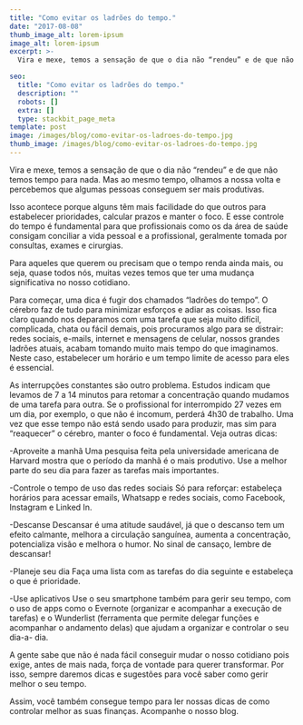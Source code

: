 ```yaml
---
title: "Como evitar os ladrões do tempo."
date: "2017-08-08"
thumb_image_alt: lorem-ipsum
image_alt: lorem-ipsum
excerpt: >-
  Vira e mexe, temos a sensação de que o dia não “rendeu” e de que não temos tempo para nada. Mas ao mesmo tempo, olhamos a nossa volta e percebemos que algumas pessoas conseguem ser mais produtivas.

seo:
  title: "Como evitar os ladrões do tempo."
  description: ""
  robots: []
  extra: []
  type: stackbit_page_meta
template: post
image: /images/blog/como-evitar-os-ladroes-do-tempo.jpg
thumb_image: /images/blog/como-evitar-os-ladroes-do-tempo.jpg
---
```


Vira e mexe, temos a sensação de que o dia não “rendeu” e de que não temos tempo para nada. Mas ao mesmo tempo, olhamos a nossa volta e percebemos que algumas pessoas conseguem ser mais produtivas.

Isso acontece porque alguns têm mais facilidade do que outros para estabelecer prioridades, calcular prazos e manter o foco. E esse controle do tempo é fundamental para que profissionais como os da área de saúde consigam conciliar a vida pessoal e a profissional, geralmente tomada por consultas, exames e cirurgias.

Para aqueles que querem ou precisam que o tempo renda ainda mais, ou seja, quase todos nós, muitas vezes temos que ter uma mudança significativa no nosso cotidiano.

Para começar, uma dica é fugir dos chamados “ladrões do tempo”. O cérebro faz de tudo para minimizar esforços e adiar as coisas. Isso fica claro quando nos deparamos com uma tarefa que seja
muito difícil, complicada, chata ou fácil demais, pois procuramos algo para se distrair: redes sociais, e-mails, internet e mensagens de celular, nossos grandes ladrões atuais, acabam tomando muito mais tempo do que imaginamos. Neste caso, estabelecer um horário e um tempo limite de acesso para eles é essencial.

As interrupções constantes são outro problema. Estudos indicam que levamos de 7 a 14 minutos para retomar a concentração quando mudamos de uma tarefa para outra. Se o profissional for interrompido 27 vezes em um dia, por exemplo, o que não é incomum, perderá 4h30 de trabalho.
Uma vez que esse tempo não está sendo usado para produzir, mas sim para “reaquecer” o cérebro, manter o foco é fundamental. Veja outras dicas:

-Aproveite a manhã
Uma pesquisa feita pela universidade americana de Harvard mostra que o período da manhã é o mais produtivo. Use a melhor parte do seu dia para fazer as tarefas mais importantes.

-Controle o tempo de uso das redes sociais
Só para reforçar: estabeleça horários para acessar emails, Whatsapp e redes sociais, como Facebook, Instagram e Linked In.

-Descanse
Descansar é uma atitude saudável, já que o descanso tem um efeito calmante, melhora a circulação sanguínea, aumenta a concentração, potencializa visão e melhora o humor. No sinal de cansaço, lembre de descansar!

-Planeje seu dia
Faça uma lista com as tarefas do dia seguinte e estabeleça o que é prioridade.

-Use aplicativos
Use o seu smartphone também para gerir seu tempo, com o uso de apps como o Evernote (organizar e acompanhar a execução de tarefas) e o Wunderlist (ferramenta que permite delegar funções e acompanhar o andamento delas) que ajudam a organizar e controlar o seu dia-a- dia.

A gente sabe que não é nada fácil conseguir mudar o nosso cotidiano pois exige, antes de mais nada, força de vontade para querer transformar. Por isso, sempre daremos dicas e sugestões para você saber como gerir melhor o seu tempo.

Assim, você também consegue tempo para ler nossas dicas de como controlar melhor as suas finanças. Acompanhe o nosso blog.
